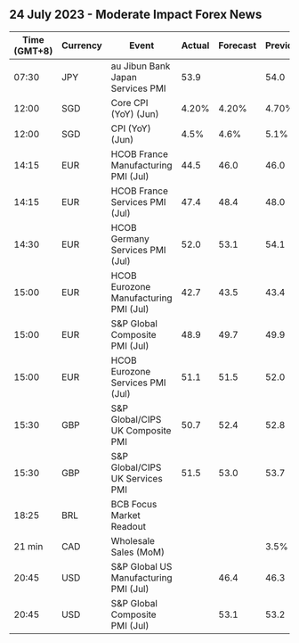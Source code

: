 ## 24 July 2023 - Moderate Impact Forex News

| Time (GMT+8) | Currency | Event | Actual | Forecast | Previous |
|------|----------|-------|--------|----------|----------|
| 07:30 | JPY | au Jibun Bank Japan Services PMI | 53.9 |  | 54.0 |
| 12:00 | SGD | Core CPI (YoY) (Jun) | 4.20% | 4.20% | 4.70% |
| 12:00 | SGD | CPI (YoY) (Jun) | 4.5% | 4.6% | 5.1% |
| 14:15 | EUR | HCOB France Manufacturing PMI (Jul) | 44.5 | 46.0 | 46.0 |
| 14:15 | EUR | HCOB France Services PMI (Jul) | 47.4 | 48.4 | 48.0 |
| 14:30 | EUR | HCOB Germany Services PMI (Jul) | 52.0 | 53.1 | 54.1 |
| 15:00 | EUR | HCOB Eurozone Manufacturing PMI (Jul) | 42.7 | 43.5 | 43.4 |
| 15:00 | EUR | S&P Global Composite PMI (Jul) | 48.9 | 49.7 | 49.9 |
| 15:00 | EUR | HCOB Eurozone Services PMI (Jul) | 51.1 | 51.5 | 52.0 |
| 15:30 | GBP | S&P Global/CIPS UK Composite PMI | 50.7 | 52.4 | 52.8 |
| 15:30 | GBP | S&P Global/CIPS UK Services PMI | 51.5 | 53.0 | 53.7 |
| 18:25 | BRL | BCB Focus Market Readout |  |  |  |
| 21 min | CAD | Wholesale Sales (MoM) |  |  | 3.5% |
| 20:45 | USD | S&P Global US Manufacturing PMI (Jul) |  | 46.4 | 46.3 |
| 20:45 | USD | S&P Global Composite PMI (Jul) |  | 53.1 | 53.2 |
